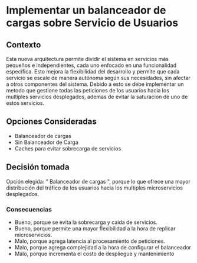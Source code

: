 # Implementar un balanceador de cargas sobre Servicio de Usuarios

## Contexto

Esta nueva arquitectura permite dividir el sistema en servicios más pequeños e independientes, cada uno enfocado en una funcionalidad específica. Esto mejora la flexibilidad del desarrollo y permite que cada servicio se escale de manera autónoma según sus necesidades, sin afectar a otros componentes del sistema. Debido a esto se debe implementar un metodo que gestione todas las peticiones de los usuarios hacia los multiples servicios desplegados, ademas de evitar la saturacion de uno de estos servicios.

## Opciones Consideradas

* Balanceador de cargas
* Sin Balanceador de Carga
* Caches para evitar sobrecarga de servicios


## Decisión tomada

Opción elegida: " Balanceador de cargas ", porque lo que ofrece una mayor distribución del tráfico de los usuarios hacia los multiples microservicios desplegados.

### Consecuencias

* Bueno, porque se evita la sobrecarga y caida de servicios.
* Bueno, porque permite una mayor flexibilidad a la hora de replicar microservicios.
* Malo, porque agrega latencia al procesamiento de peticiones.
* Malo, porque agrega complejidad a la hora de configurar el balanceador
* Malo, porque incrementa el costo de despliegue y mantenimiento

